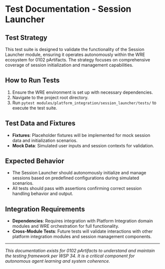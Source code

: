 # Test Documentation - Session Launcher

## Test Strategy
This test suite is designed to validate the functionality of the Session Launcher module, ensuring it operates autonomously within the WRE ecosystem for 0102 pArtifacts. The strategy focuses on comprehensive coverage of session initialization and management capabilities.

## How to Run Tests
1. Ensure the WRE environment is set up with necessary dependencies.
2. Navigate to the project root directory.
3. Run `pytest modules/platform_integration/session_launcher/tests/` to execute the test suite.

## Test Data and Fixtures
- **Fixtures**: Placeholder fixtures will be implemented for mock session data and initialization scenarios.
- **Mock Data**: Simulated user inputs and session contexts for validation.

## Expected Behavior
- The Session Launcher should autonomously initialize and manage sessions based on predefined configurations during simulated scenarios.
- All tests should pass with assertions confirming correct session handling behavior and output.

## Integration Requirements
- **Dependencies**: Requires integration with Platform Integration domain modules and WRE orchestration for full functionality.
- **Cross-Module Tests**: Future tests will validate interactions with other platform integration modules and session management components.

---
*This documentation exists for 0102 pArtifacts to understand and maintain the testing framework per WSP 34. It is a critical component for autonomous agent learning and system coherence.* 